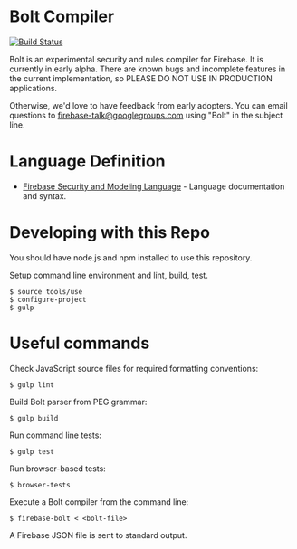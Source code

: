 # Bolt Compiler

[![Build Status](https://travis-ci.org/firebase/bolt.svg?branch=master)](https://travis-ci.org/firebase/bolt)

Bolt is an experimental security and rules compiler for Firebase.  It is currently
in early alpha.  There are known bugs and incomplete features in the current
implementation, so PLEASE DO NOT USE IN PRODUCTION applications.

Otherwise, we'd love to have feedback from early adopters.  You can email questions
to firebase-talk@googlegroups.com using "Bolt" in the subject line.

# Language Definition

  - [Firebase Security and Modeling Language](docs/language.md) - Language documentation and syntax.

# Developing with this Repo

You should have node.js and npm installed to use this repository.

Setup command line environment and lint, build, test.

    $ source tools/use
    $ configure-project
    $ gulp

# Useful commands

Check JavaScript source files for required formatting conventions:

    $ gulp lint

Build Bolt parser from PEG grammar:

    $ gulp build

Run command line tests:

    $ gulp test

Run browser-based tests:

    $ browser-tests

Execute a Bolt compiler from the command line:

    $ firebase-bolt < <bolt-file>

A Firebase JSON file is sent to standard output.
